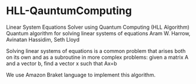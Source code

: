 # HLL-QauntumComputing
Linear System Equations Solver using Quantum Computing (HLL Algorithm)
Quantum algorithm for solving linear systems of equations
Aram W. Harrow, Avinatan Hassidim, Seth Lloyd

Solving linear systems of equations is a common problem that arises both on its own and as 
a subroutine in more complex problems: given a matrix A and a vector b, find a vector x such that Ax=b

We use Amazon Braket language to implement this algorithm.




